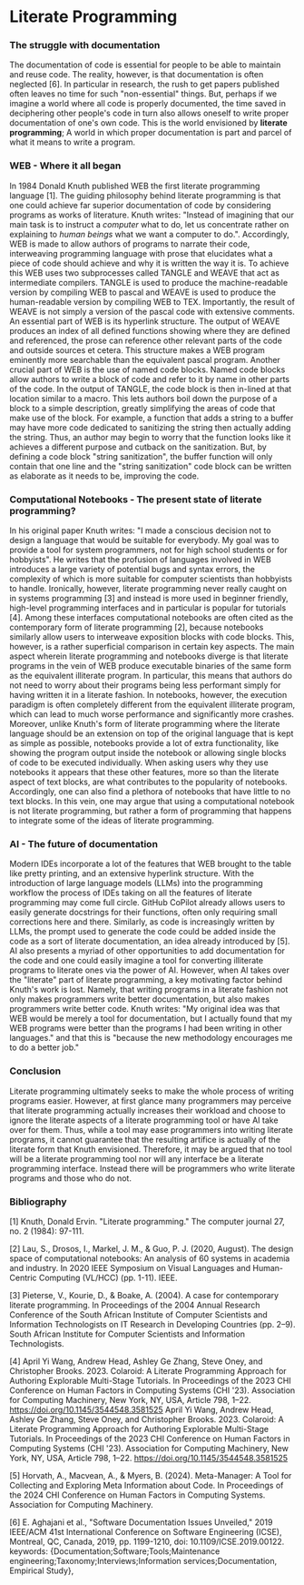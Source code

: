 # Literate Programming

### The struggle with documentation

The documentation of code is essential for people to be able to maintain and reuse code. The reality, however, is that documentation is often neglected [6]. In particular in research, the rush to get papers published often leaves no time for such "non-essential" things. But, perhaps if we imagine a world where all code is properly documented, the time saved in deciphering other people's code in turn also allows oneself to write proper documentation of one's own code. This is the world envisioned by **literate programming**; A world in which proper documentation is part and parcel of what it means to write a program.  

### WEB - Where it all began

In 1984 Donald Knuth published WEB the first literate programming language [1]. The guiding philosophy behind literate programming is that one could achieve far superior documentation of code by considering programs as works of literature. Knuth writes: "Instead of imagining that our main task is to instruct a *computer* what to do, let us concentrate rather on explaining to *human beings* what we want a computer to do.". Accordingly, WEB is made to allow authors of programs to narrate their code, interweaving programming language with prose that elucidates what a piece of code should achieve and why it is written the way it is. To achieve this WEB uses two subprocesses called TANGLE and WEAVE that act as intermediate compilers. TANGLE is used to produce the machine-readable version by compiling WEB to pascal and WEAVE is used to produce the human-readable version by compiling WEB to TEX. 
Importantly, the result of WEAVE is not simply a version of the pascal code with extensive comments. An essential part of WEB is its hyperlink structure. The output of WEAVE produces an index of all defined functions showing where they are defined and referenced, the prose can reference other relevant parts of the code and outside sources et cetera. This structure makes a WEB program eminently more searchable than the equivalent pascal program. 
Another crucial part of WEB is the use of named code blocks. Named code blocks allow authors to write a block of code and refer to it by name in other parts of the code. In the output of TANGLE, the code block is then in-lined at that location similar to a macro. This lets authors boil down the purpose of a block to a simple description, greatly simplifying the areas of code that make use of the block.
For example, a function that adds a string to a buffer may have more code dedicated to sanitizing the string then actually adding the string. Thus, an author may begin to worry that the function looks like it achieves a different purpose and cutback on the sanitization. But, by defining a code block "string sanitization", the buffer function will only contain that one line and the "string sanitization" code block can be written as elaborate as it needs to be, improving the code. 

### Computational Notebooks - The present state of literate programming?

In his original paper Knuth writes: "I made a conscious decision not to design a language that would be suitable for everybody. My goal was to provide a tool for system programmers, not for high school students or for hobbyists". He writes that the profusion of languages involved in WEB introduces a large variety of potential bugs and syntax errors, the complexity of which is more suitable for computer scientists than hobbyists to handle. Ironically, however, literate programming never really caught on in systems programming [3] and instead is more used in beginner friendly, high-level programming interfaces and in particular is popular for tutorials [4]. Among these interfaces computational notebooks are often cited as the contemporary form of literate programming [2], because notebooks similarly allow users to interweave exposition blocks with code blocks. This, however, is a rather superficial comparison in certain key aspects. 
The main aspect wherein literate programming and notebooks diverge is that literate programs in the vein of WEB produce executable binaries of the same form as the equivalent illiterate program. In particular, this means that authors do not need to worry about their programs being less performant simply for having written it in a literate fashion. In notebooks, however, the execution paradigm is often completely different from the equivalent illiterate program, which can lead to much worse performance and significantly more crashes. Moreover, unlike Knuth's form of literate programming where the literate language should be an extension on top of the original language that is kept as simple as possible, notebooks provide a lot of extra functionality, like showing the program output inside the notebook or allowing single blocks of code to be executed individually. When asking users why they use notebooks it appears that these other features, more so than the literate aspect of text blocks, are what contributes to the popularity of notebooks. Accordingly, one can also find a plethora of notebooks that have little to no text blocks. In this vein, one may argue that using a computational notebook is not literate programming, but rather a form of programming that happens to integrate some of the ideas of literate programming. 

### AI - The future of documentation 

Modern IDEs incorporate a lot of the features that WEB brought to the table like pretty printing, and an extensive hyperlink structure. With the introduction of large language models (LLMs) into the programming workflow the process of IDEs taking on all the features of literate programming may come full circle. GitHub CoPilot already allows users to easily generate docstrings for their functions, often only requiring small corrections here and there. Similarly, as code is increasingly written by LLMs, the prompt used to generate the code could be added inside the code as a sort of literate documentation, an idea already introduced by [5]. AI also presents a myriad of other opportunities to add documentation for the code and one could easily imagine a tool for converting illiterate programs to literate ones via the power of AI.
However, when AI takes over the "literate" part of literate programming, a key motivating factor behind Knuth's work is lost. Namely, that writing programs in a literate fashion not only makes programmers write better documentation, but also makes programmers write better code. Knuth writes: "My original idea was that WEB would be merely a tool for documentation, but I actually found that my WEB programs were better than the programs I had been writing in other languages." and that this is "because the new methodology encourages me to do a better job." 

### Conclusion

Literate programming ultimately seeks to make the whole process of writing programs easier. However, at first glance many programmers may perceive that literate programming actually increases their workload and choose to ignore the literate aspects of a literate programming tool or have AI take over for them. Thus, while a tool may ease programmers into writing literate programs, it cannot guarantee that the resulting artifice is actually of the literate form that Knuth envisioned. 
Therefore, it may be argued that no tool will be a literate programming tool nor will any interface be a literate programming interface. Instead there will be programmers who write literate programs and those who do not.

### Bibliography

[1] Knuth, Donald Ervin. "Literate programming." The computer journal 27, no. 2 (1984): 97-111.

[2] Lau, S., Drosos, I., Markel, J. M., & Guo, P. J. (2020, August). The design space of computational notebooks: An analysis of 60 systems in academia and industry. In 2020 IEEE Symposium on Visual Languages and Human-Centric Computing (VL/HCC) (pp. 1-11). IEEE.

[3] Pieterse, V., Kourie, D., & Boake, A. (2004). A case for contemporary literate programming. In Proceedings of the 2004 Annual Research Conference of the South African Institute of Computer Scientists and Information Technologists on IT Research in Developing Countries (pp. 2–9). South African Institute for Computer Scientists and Information Technologists.

[4] April Yi Wang, Andrew Head, Ashley Ge Zhang, Steve Oney, and Christopher Brooks. 2023. Colaroid: A Literate Programming Approach for Authoring Explorable Multi-Stage Tutorials. In Proceedings of the 2023 CHI Conference on Human Factors in Computing Systems (CHI '23). Association for Computing Machinery, New York, NY, USA, Article 798, 1–22. https://doi.org/10.1145/3544548.3581525 April Yi Wang, Andrew Head, Ashley Ge Zhang, Steve Oney, and Christopher Brooks. 2023. Colaroid: A Literate Programming Approach for Authoring Explorable Multi-Stage Tutorials. In Proceedings of the 2023 CHI Conference on Human Factors in Computing Systems (CHI '23). Association for Computing Machinery, New York, NY, USA, Article 798, 1–22. https://doi.org/10.1145/3544548.3581525

[5] Horvath, A., Macvean, A., & Myers, B. (2024). Meta-Manager: A Tool for Collecting and Exploring Meta Information about Code. In Proceedings of the 2024 CHI Conference on Human Factors in Computing Systems. Association for Computing Machinery.

[6] E. Aghajani et al., "Software Documentation Issues Unveiled," 2019 IEEE/ACM 41st International Conference on Software Engineering (ICSE), Montreal, QC, Canada, 2019, pp. 1199-1210, doi: 10.1109/ICSE.2019.00122. keywords: {Documentation;Software;Tools;Maintenance engineering;Taxonomy;Interviews;Information services;Documentation, Empirical Study},



